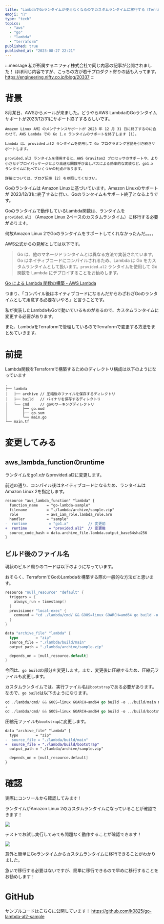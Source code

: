 ```yaml
---
title: "LambdaでGoランタイムが使えなくなるのでカスタムランタイムに移行する（Terraform）"
emoji: "🍎"
type: "tech"
topics:
  - "aws"
  - "go"
  - "lambda"
  - "terraform"
published: true
published_at: "2023-08-27 22:21"
---
```


:::message
私が所属するニフティ株式会社で同じ内容の記事が公開されました！
ほぼ同じ内容ですが、こっちの方が若干プロダクト寄りの話も入ってます。
https://engineering.nifty.co.jp/blog/20337
:::

# 背景

8月某日、AWSからメールが来ました。どうやらAWS LambdaのGoランタイムサポートが2023/12/31にサポート終了するらしいです。

```
Amazon Linux AMI のメンテナンスサポートが 2023 年 12 月 31 日に終了するのに合わせて、AWS Lambda での Go 1.x ランタイムのサポートを終了します [1]。

Lambda は、provided.al2 ランタイムを使用して Go プログラミング言語を引き続きサポートします。

provided.al2 ランタイムを使用すると、AWS Graviton2 プロセッサのサポートや、より小さなデプロイパッケージとより高速な関数呼び出しパスによる効率的な実装など、go1.x ランタイムに比べていくつかの利点があります。

詳細については、ブログ記事 [2] を参照してください。
```

Goのランタイムは Amazon Linuxに基づいています。Amazon Linuxのサポートが 2023/12/31に終了するに伴い、Goのランタイムもサポート終了となるようです。

Goのランタイムで動作しているLambda関数は、ランタイムを`provided.al2` （Amazon Linux 2ベースのカスタムランタイム）に移行する必要があります。

何故Amazon Linux 2でGoのランタイムをサポートしてくれなかったんだ。。。。

AWS公式からの見解としては以下です。

> Go は、他のマネージドランタイムとは異なる方法で実装されています。Go はネイティブコードにコンパイルされるため、Lambda は Go をカスタムランタイムとして扱います。`provided.al2` ランタイムを使用して Go 関数を Lambda にデプロイすることをお勧めします。
> 

[Go による Lambda 関数の構築 - AWS Lambda](https://docs.aws.amazon.com/ja_jp/lambda/latest/dg/lambda-golang.html)

つまり、「コンパイル後はネイティブコードになるんだからわざわざGoのランタイムとして用意する必要ないやろ」と言うことです。

私が実装したLambdaもGoで動いているものがあるので、カスタムランタイムに変更する必要があります。

また、LambdaをTerraformで管理しているのでTerraformで変更する方法をまとめていきます。

# 前提

Lambda関数をTerraformで構築するためのディレクトリ構成は以下のようになっています

```
. 
├── lambda
│   ├── archive // 圧縮後のファイルを保存するディレクトリ
│   ├── build   // バイナリを保存するディレクトリ
│   └── cmd     // goのワーキングディレクトリ
│       ├── go.mod
│       ├── go.sum
│       └── main.go
└── main.tf
```

# 変更してみる

## aws_lambda_functionのruntime

ランタイムをgo1.xからprovided.al2に変更します。

前述の通り、コンパイル後はネイティブコードになるため、ランタイムはAmazon Linux 2を指定します。

```diff go
resource "aws_lambda_function" "lambda" {
  function_name    = "go-lambda-sample"
  filename         = "./lambda/archive/sample.zip"
  role             = aws_iam_role.lambda_role.arn
  handler          = "sample"
-  runtime          = "go1.x"         // 変更前
+  runtime          = "provided.al2"  // 変更後
  source_code_hash = data.archive_file.lambda.output_base64sha256
}
```

## ビルド後のファイル名

現状のビルド周りのコードは以下のようになっています。

おそらく、TerraformでGoのLambdaを構築する際の一般的な方法だと思います。

```go
resource "null_resource" "default" {
  triggers = {
    always_run = timestamp()
  }
  provisioner "local-exec" {
    command = "cd ./lambda/cmd/ && GOOS=linux GOARCH=amd64 go build -o ../build/main main.go"
  }
}

data "archive_file" "lambda" {
  type        = "zip"
  source_file = "./lambda/build/main"
  output_path = "./lambda/archive/sample.zip"

  depends_on = [null_resource.default]
}
```

今回は、`go build`の部分を変更します。また、変更後に圧縮するため、圧縮元ファイルも変更します。

カスタムランタイムでは、実行ファイル名は`bootstrap`である必要があります。なので、`go build`は以下のようになります。

```go
cd ./lambda/cmd/ && GOOS=linux GOARCH=amd64 go build -o ../build/main main.go
↓
cd ./lambda/cmd/ && GOOS=linux GOARCH=amd64 go build -o ../build/bootstrap main.go
```

圧縮元ファイルも`bootstrap`に変更します。

```diff go
data "archive_file" "lambda" {
  type        = "zip"
-  source_file = "./lambda/build/main"
+  source_file = "./lambda/build/bootstrap"
  output_path = "./lambda/archive/sample.zip"

  depends_on = [null_resource.default]
}
```

# 確認

実際にコンソールから確認してみます！

ランタイムがAmazon Linux 2のカスタムランタイムになっていることが確認できます！

![](https://storage.googleapis.com/zenn-user-upload/d4f8bcdd53eb-20230827.png)

テストでお試し実行してみても問題なく動作することが確認できます！

![](https://storage.googleapis.com/zenn-user-upload/ca90727b8eca-20230827.png)

意外と簡単にGoランタイムからカスタムランタイムに移行できることがわかりました。

急いで移行する必要はないですが、簡単に移行できるので早めに移行することをお勧めします！

# GitHub

サンプルコードはこちらに公開しています！
https://github.com/k0825/go-lambda-al2-sample